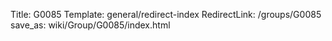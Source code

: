 Title: G0085
Template: general/redirect-index
RedirectLink: /groups/G0085
save_as: wiki/Group/G0085/index.html